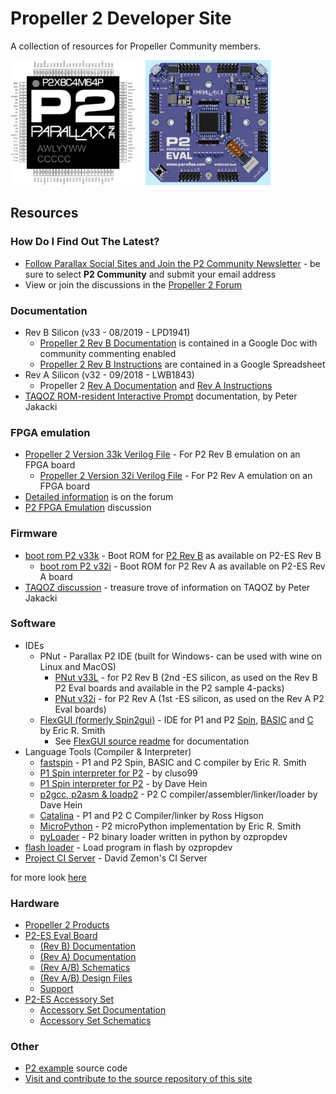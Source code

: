 # Propeller 2 Developer Site
A collection of resources for Propeller Community members.

[<img src="assets/p2_pinout_large.jpg" alt="P2 Pinout; click for documentation" height="200" width="200">](https://docs.google.com/document/d/1gn6oaT5Ib7CytvlZHacmrSbVBJsD9t_-kmvjd7nUR6o/edit?usp=sharing)&nbsp;&nbsp;&nbsp;&nbsp;[<img src="assets/p2-es_rev_a.jpg" alt="P2 ES Eval Board; click for product page" height="200" width="200">](https://www.parallax.com/product/64000-es)

## Resources
### How Do I Find Out The Latest?
  * [Follow Parallax Social Sites and Join the P2 Community Newsletter](https://www.parallax.com/company/follow-us) - be sure to select __P2 Community__ and submit your email address
  * View or join the discussions in the [Propeller 2 Forum](http://forums.parallax.com/categories/propeller-2-multicore-microcontroller)

### Documentation
  * Rev B Silicon (v33 - 08/2019 - LPD1941)
    * [Propeller 2 Rev B Documentation](https://docs.google.com/document/d/1gn6oaT5Ib7CytvlZHacmrSbVBJsD9t_-kmvjd7nUR6o/edit?usp=sharing) is contained in a Google Doc with community commenting enabled
    * [Propeller 2 Rev B Instructions](https://docs.google.com/spreadsheets/d/1_vJk-Ad569UMwgXTKTdfJkHYHpc1rZwxB-DcIiAZNdk/edit?usp=sharing) are contained in a Google Spreadsheet
  * Rev A Silicon (v32 - 09/2018 - LWB1843)
    * Propeller 2 [Rev A Documentation](https://docs.google.com/document/d/1UnelI6fpVPHFISQ9vpLzOVa8oUghxpI6UpkXVsYgBEQ/edit?usp=sharing) and [Rev A Instructions](https://docs.google.com/spreadsheets/d/1usUcCCQVp3liAqENX9rvX-XVqJomMREhKYExM_taG0A/edit?usp=sharing)
  * [TAQOZ ROM-resident Interactive Prompt](https://goo.gl/znBdQw) documentation, by Peter Jakacki

### FPGA emulation
  * [Propeller 2 Version 33k Verilog File](https://github.com/parallaxinc/propeller/releases/download/v33k/Prop2_FPGA_v33k.zip) - For P2 Rev B emulation on an FPGA board
    * [Propeller 2 Version 32i Verilog File](https://github.com/parallaxinc/propeller/releases/download/v32i/Prop2_FPGA_v32i.zip) - For P2 Rev A emulation on an FPGA board
  * [Detailed information](http://forums.parallax.com/discussion/162298/prop2-fpga-files-updated-2-june-2018-final-version-32i/p1) is on the forum
  * [P2 FPGA Emulation](http://forums.parallax.com/discussion/144199/propeller-ii-emulation-of-the-p2-on-fpga-boards-prop123-a7-a9-de0-nano-de2-115-etc#latest) discussion

### Firmware
  * [boot rom P2 v33k](https://github.com/parallaxinc/propeller/blob/master/examples/FPGA%20Examples/ROM_Booter_v33k.spin2) - Boot ROM for [P2 Rev B](https://forums.parallax.com/discussion/169282/list-of-changes-in-next-p2-silicon) as available on P2-ES Rev B
    - [boot rom P2 v32i](https://github.com/parallaxinc/propeller/blob/master/examples/FPGA%20Examples/ROM_Booter_v32i.spin2) - Boot ROM for P2 Rev A as available on P2-ES Rev A board
  * [TAQOZ discussion](https://forums.parallax.com/discussion/167868/taqoz-tachyon-forth-for-the-p2-boot-rom) - treasure trove of information on TAQOZ by Peter Jakacki

### Software
  * IDEs
    - PNut - Parallax P2 IDE (built for Windows- can be used with wine on Linux and MacOS)
      - [PNut v33L](https://github.com/parallaxinc/propeller/releases/download/v33L/PNut_v33L.exe) - for P2 Rev B (2nd -ES silicon, as used on the Rev B P2 Eval boards and available in the P2 sample 4-packs)
      - [PNut v32i](https://github.com/parallaxinc/propeller/releases/download/v32i/PNut_v32i.exe) - for P2 Rev A (1st -ES silicon, as used on the Rev A P2 Eval boards)
    - [FlexGUI (formerly Spin2gui)](https://github.com/totalspectrum/flexgui/releases) - IDE for P1 and P2 [Spin](https://github.com/totalspectrum/spin2cpp/blob/master/doc/spin.md),
[BASIC](https://github.com/totalspectrum/spin2cpp/blob/master/doc/basic.md) and
[C](https://github.com/totalspectrum/spin2cpp/blob/master/doc/c.md) by Eric R. Smith
      - See [FlexGUI source readme](https://github.com/totalspectrum/flexgui/blob/master/README.md) for documentation
  * Language Tools (Compiler & Interpreter)
    - [fastspin](https://github.com/totalspectrum/spin2cpp/releases) -
P1 and P2 Spin, BASIC and C compiler by Eric R. Smith
    - [P1 Spin interpreter for P2](https://forums.parallax.com/discussion/169861/p1-spin-interpreter-for-p2) -
by cluso99
    - [P1 Spin interpreter for P2](https://forums.parallax.com/discussion/162858/p1spin) -
by Dave Hein
    - [p2gcc, p2asm & loadp2](https://github.com/davehein/p2gcc) - P2 C compiler/assembler/linker/loader by Dave Hein
    - [Catalina](https://forums.parallax.com/discussion/168399/catalina-and-the-p2) - P1 and P2 C Compiler/linker by Ross Higson
    - [MicroPython](https://forums.parallax.com/discussion/169862/micropython-for-p2) - P2 microPython implementation by Eric R. Smith
    - [pyLoader](https://forums.parallax.com/discussion/168850/python-p2-loader) - P2 binary loader written in python by ozpropdev
  * [flash loader](https://forums.parallax.com/discussion/169608/prop2-flash-loader) - Load program in flash by ozpropdev
  * [Project CI Server](https://ci.zemon.name/?guest=1) - David Zemon's CI Server

for more look [here](software.md)

### Hardware
  * [Propeller 2 Products](https://www.parallax.com/product/propeller-2)
  * [P2-ES Eval Board](https://www.parallax.com/product/64000-es)
    - [(Rev B) Documentation](https://docs.google.com/document/d/1PH20fQ8j-aRTqocTVBukXeK6bEliXfd7vfKHKlftYk8/edit?usp=sharing)
    - [(Rev A) Documentation](https://docs.google.com/document/d/1gIKAfx5slcwjrAvHnbn5VNReY2SbQxtYkgO8cIzjyyY/edit?usp=sharing)
    - [(Rev A/B) Schematics](https://www.parallax.com/downloads/propeller-2-es-eval-board-schematic)
    - [(Rev A/B) Design Files](https://www.parallax.com/downloads/propeller-2-es-eval-board-design-files)
    - [Support](http://forums.parallax.com/discussion/169367/p2-es-board-support/p1)
  * [P2-ES Accessory Set](https://www.parallax.com/product/64006-es)
    - [Accessory Set Documentation](https://docs.google.com/document/d/1FTGV1Mn1hwayEaKut5Ej6vmWdjirVlP9TQqyA0wRs34/edit)
    - [Accessory Set Schematics](https://www.parallax.com/downloads/p2-es-eval-board-accessory-set-schematic)

### Other
  * [P2 example](https://github.com/parallaxinc/propeller/tree/master/examples) source code
  * [Visit and contribute to the source repository of this site](https://github.com/parallaxinc/propeller)
